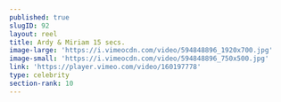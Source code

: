 ```yaml
---
published: true
slugID: 92
layout: reel
title: Ardy & Miriam 15 secs.
image-large: 'https://i.vimeocdn.com/video/594848896_1920x700.jpg'
image-small: 'https://i.vimeocdn.com/video/594848896_750x500.jpg'
link: 'https://player.vimeo.com/video/160197778'
type: celebrity
section-rank: 10
---
```

